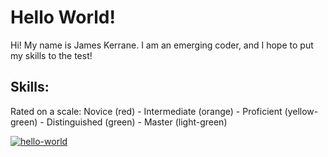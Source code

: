 # Hello World!

Hi! My name is James Kerrane. I am an emerging coder, and I hope to put my skills to the test!

## Skills:
Rated on a scale:
Novice (red) - Intermediate (orange) - Proficient (yellow-green) - Distinguished (green) - Master (light-green)

[![hello-world](https://img.shields.io/badge/html-Intermediate-orange.svg)]()

